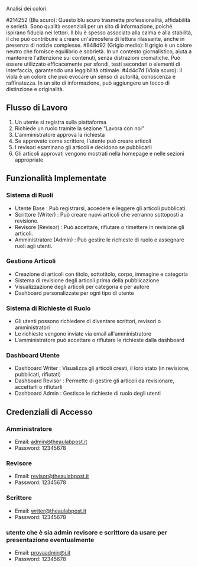 Analisi dei colori:
 
#214252 (Blu scuro):
Questo blu scuro trasmette professionalità, affidabilità e serietà. Sono qualità essenziali per un sito di informazione, poiché ispirano fiducia nei lettori.
Il blu è spesso associato alla calma e alla stabilità, il che può contribuire a creare un'atmosfera di lettura rilassante, anche in presenza di notizie complesse.
#848d92 (Grigio medio):
Il grigio è un colore neutro che fornisce equilibrio e sobrietà. In un contesto giornalistico, aiuta a mantenere l'attenzione sui contenuti, senza distrazioni cromatiche.
Può essere utilizzato efficacemente per sfondi, testi secondari o elementi di interfaccia, garantendo una leggibilità ottimale.
#4d4c7d (Viola scuro):
Il viola è un colore che può evocare un senso di autorità, conoscenza e raffinatezza. In un sito di informazione, può aggiungere un tocco di distinzione e originalità.

## Flusso di Lavoro
1. Un utente si registra sulla piattaforma
2. Richiede un ruolo tramite la sezione "Lavora con noi"
3. L'amministratore approva la richiesta
4. Se approvato come scrittore, l'utente può creare articoli
5. I revisori esaminano gli articoli e decidono se pubblicarli
6. Gli articoli approvati vengono mostrati nella homepage e nelle sezioni appropriate



## Funzionalità Implementate
### Sistema di Ruoli
- Utente Base : Può registrarsi, accedere e leggere gli articoli pubblicati.
- Scrittore (Writer) : Può creare nuovi articoli che verranno sottoposti a revisione.
- Revisore (Revisor) : Può accettare, rifiutare o rimettere in revisione gli articoli.
- Amministratore (Admin) : Può gestire le richieste di ruolo e assegnare ruoli agli utenti.
### Gestione Articoli
- Creazione di articoli con titolo, sottotitolo, corpo, immagine e categoria
- Sistema di revisione degli articoli prima della pubblicazione
- Visualizzazione degli articoli per categoria e per autore
- Dashboard personalizzate per ogni tipo di utente
### Sistema di Richieste di Ruolo
- Gli utenti possono richiedere di diventare scrittori, revisori o amministratori
- Le richieste vengono inviate via email all'amministratore
- L'amministratore può accettare o rifiutare le richieste dalla dashboard
### Dashboard Utente
- Dashboard Writer : Visualizza gli articoli creati, il loro stato (in revisione, pubblicati, rifiutati)
- Dashboard Revisor : Permette di gestire gli articoli da revisionare, accettarli o rifiutarli
- Dashboard Admin : Gestisce le richieste di ruolo degli utenti


## Credenziali di Accesso
### Amministratore
- Email: admin@theaulabpost.it
- Password: 12345678
### Revisore
- Email: revisor@theaulabpost.it
- Password: 12345678
### Scrittore
- Email: writer@theaulabpost.it
- Password: 12345678


### utente che è sia admin revisore e scrittore da usare per presentazione eventualmente
- Email: provaadmin@i.it
- Password: 12345678